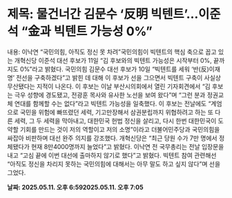# **제목: 물건너간 김문수 ‘反明 빅텐트’…이준석 “金과 빅텐트 가능성 0%”**

  내용: 이낙연 “국민의힘, 아직도 정신 못 차려”국민의힘이 빅텐트의 핵심 축으로 꼽고 있는 개혁신당 이준석 대선 후보가 11일 “김 후보와의 빅텐트 가능성은 시작부터 0%, 끝까지도 0%”라고 밝혔다. 국민의힘 김문수 대선 후보가 10일 “빅텐트를 세워 ‘반(反)이재명’ 전선을 구축하겠다”고 밝힌 데 대해 이 후보가 선을 그으면서 빅텐트 구축이 사실상 무산됐다는 지적이 나온다.  이 후보는 이날 부산시의회에서 열린 기자회견에서 “김 후보는 극우 성향에 경도됐고, 전광훈 목사와 유사한 노선을 보여 왔다”며 “그런 분과 정권교체 연대를 함께할 수는 없다”라고 빅텐트 가능성을 일축했다. 이 후보는 전날에도 “계엄으로 국민을 위험에 빠뜨렸던 세력, 기고만장해서 삼권분립까지 위협하려고 하는 또 다른 세력, 그 두 세력을 막아내고, 대한민국 헌법 정신을 살리고, 다시 한번 대한민국이 도약할 기회를 만드는 것이 저의 역할이고 저의 소명”이라고 더불어민주당과 국민의힘을 싸잡아 비판하며 대선 완주 의지를 강조했다. 개혁신당은 “최근 당원 수가 7만 명에서 정체됐다가 현재 8만4000명까지 늘었다”고 밝혔다. 이낙연 전 국무총리는 전날 입장문을 내고 “고심 끝에 이번 대선에 출마하지 않기로 했다”고 밝혔다. 빅텐트 참여 관련해선 “아직도 정신을 차리지 못하는 국민의힘에 대해서는 아무 말도 하고 싶지 않다”며 선을 그었다.

  **날짜: 2025.05.11. 오후 6:592025.05.11. 오후 7:05**